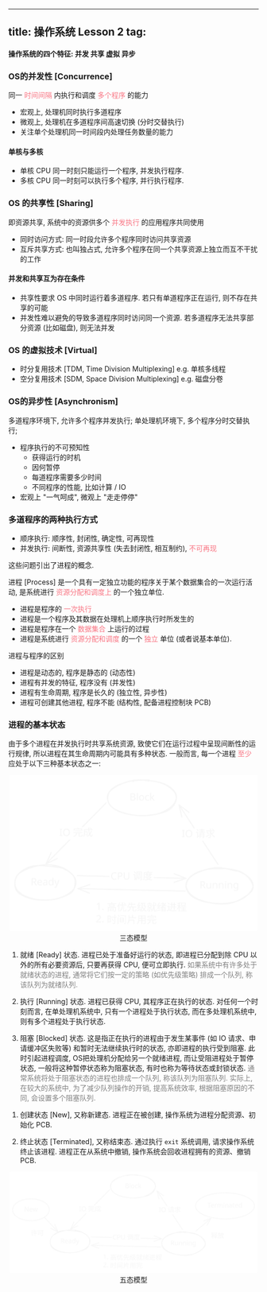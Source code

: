 
---
title: 操作系统 Lesson 2
tag: [](/index.md)
---

<style>
hint {
  color: gray;  
}
em {
  color: rgb(249, 117, 131);
  font-style: normal;
}
img {
  border-radius: 0.2em; 
  width: 500px;
}
</style>

#### 操作系统的四个特征: 并发 共享 虚拟 异步

### OS的并发性 [Concurrence]

同一 *时间间隔* 内执行和调度 *多个程序* 的能力
- 宏观上, 处理机同时执行多道程序
- 微观上, 处理机在多道程序间高速切换 (分时交替执行)
- 关注单个处理机同一时间段内处理任务数量的能力

#### 单核与多核
- 单核 CPU 同一时刻只能运行一个程序, 并发执行程序.
- 多核 CPU 同一时刻可以执行多个程序, 并行执行程序.

### OS 的共享性 [Sharing]

即资源共享, 系统中的资源供多个 *并发执行* 的应用程序共同使用

- 同时访问方式: 同一时段允许多个程序同时访问共享资源
- 互斥共享方式: 也叫独占式, 允许多个程序在同一个共享资源上独立而互不干扰的工作

#### 并发和共享互为存在条件

- 共享性要求 OS 中同时运行着多道程序. 若只有单道程序正在运行, 则不存在共享的可能
- 并发性难以避免的导致多道程序同时访问同一个资源. 若多道程序无法共享部分资源 (比如磁盘), 则无法并发

### OS 的虚拟技术 [Virtual]

- 时分复用技术 [TDM, Time Division Multiplexing] e.g. 单核多线程
- 空分复用技术 [SDM, Space Division Multiplexing] e.g. 磁盘分卷

### OS的异步性 [Asynchronism]

多道程序环境下, 允许多个程序并发执行;
单处理机环境下, 多个程序分时交替执行;

-  程序执行的不可预知性
    - 获得运行的时机
    - 因何暂停
    - 每道程序需要多少时间
    - 不同程序的性能, 比如计算 / IO 
- 宏观上 "一气呵成", 微观上 "走走停停"

### 多道程序的两种执行方式

- 顺序执行: 顺序性, 封闭性, 确定性, 可再现性
- 并发执行: 间断性, 资源共享性 (失去封闭性, 相互制约), <em>不可再现</em>

这些问题引出了进程的概念. 

进程 [Process] 是一个具有一定独立功能的程序关于某个数据集合的一次运行活动, 是系统进行 <em>资源分配和调度上 </em> 的一个独立单位. 

- 进程是程序的 <em>一次执行</em>
- 进程是一个程序及其数据在处理机上顺序执行时所发生的
- 进程是程序在一个 <em>数据集合</em> 上运行的过程
- 进程是系统进行 <em>资源分配和调度</em> 的一个 <em>独立</em> 单位 (或者说基本单位). 

进程与程序的区别
- 进程是动态的, 程序是静态的 (动态性)
- 进程有并发的特征, 程序没有 (并发性)
- 进程有生命周期, 程序是长久的 (独立性, 异步性)
- 进程可创建其他进程, 程序不能 (结构性, 配备进程控制块 PCB)


### 进程的基本状态

由于多个进程在并发执行时共享系统资源, 致使它们在运行过程中呈现间断性的运行规律, 所以进程在其生命周期内可能具有多种状态. 一般而言, 每一个进程 *至少* 应处于以下三种基本状态之一:

<p style="text-align: center;"><img src="../../assets/three-state.svg" style="border-radius: 0.2em; width: 500px;"><br>三态模型</p>

1. 就绪 [Ready] 状态. 进程已处于准备好运行的状态, 即进程已分配到除 CPU 以外的所有必要资源后, 只要再获得 CPU, 便可立即执行. <hint>如果系统中有许多处于就绪状态的进程, 通常将它们按一定的策略 (如优先级策略) 排成一个队列, 称该队列为就绪队列.</hint> 

1. 执行 [Running] 状态. 进程已获得 CPU, 其程序正在执行的状态. 对任何一个时刻而言, 在单处理机系统中, 只有一个进程处于执行状态, 而在多处理机系统中, 则有多个进程处于执行状态.

1. 阻塞 [Blocked] 状态. 这是指正在执行的进程由于发生某事件 (如 IO 请求、申请缓冲区失败等) 和暂时无法继续执行时的状态, 亦即进程的执行受到阻塞. 此时引起进程调度, OS把处理机分配给另一个就绪进程, 而让受阻进程处于暂停状态, 一般将这种暂停状态称为阻塞状态, 有时也称为等待状态或封锁状态. <hint>通常系统将处于阻塞状态的进程也排成一个队列, 称该队列为阻塞队列. 实际上, 在较大的系统中, 为了减少队列操作的开销, 提高系统效率, 根据阻塞原因的不同, 会设置多个阻塞队列. 
</hint>

1. 创建状态 [New], 又称新建态. 进程正在被创建, 操作系统为进程分配资源、初始化 PCB.

1. 终止状态 [Terminated], 又称结束态. 通过执行 `exit` 系统调用, 请求操作系统终止该进程. 进程正在从系统中撤销, 操作系统会回收进程拥有的资源、撤销 PCB. 

<p style="text-align: center;"><img src="../../assets/five-state.svg" style="border-radius: 0.2em; width: 500px;"><br>五态模型</p>
